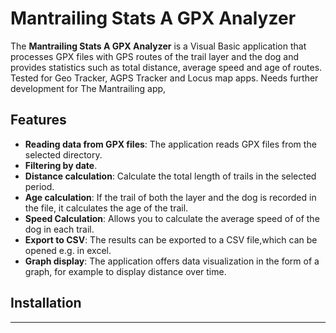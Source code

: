 # Mantrailing Stats A GPX Analyzer

The **Mantrailing Stats A GPX Analyzer** is a Visual Basic application that processes GPX files with GPS routes of the trail layer and the dog and provides statistics such as total distance, average speed and age of routes.
Tested for Geo Tracker, AGPS Tracker and Locus map apps.
Needs further development for The Mantrailing app, 

## Features

- **Reading data from GPX files**: The application reads GPX files from the selected directory.
- **Filtering by date**.
- **Distance calculation**: Calculate the total length of trails in the selected period.
- **Age calculation**: If the trail of both the layer and the dog is recorded in the file, it calculates the age of the trail.
- **Speed Calculation**: Allows you to calculate the average speed of of the dog in each trail.
- **Export to CSV**: The results can be exported to a CSV file,which can be opened e.g. in excel.
- **Graph display**: The application offers data visualization in the form of a graph, for example to display distance over time.

## Installation
*** ***




